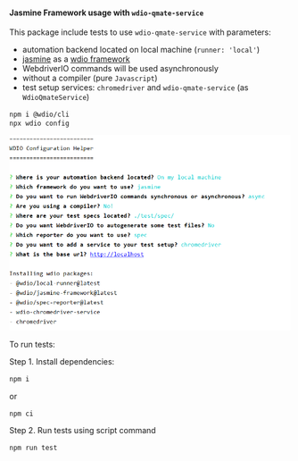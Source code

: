 #### Jasmine Framework usage with `wdio-qmate-service`

This package include tests to use `wdio-qmate-service` with parameters:
- automation backend located on local machine (`runner: 'local'`)
- [jasmine](https://jasmine.github.io/) as a [wdio framework](https://webdriver.io/docs/frameworks.html#using-jasmine)
- WebdriverIO commands will be used asynchronously
- without a compiler (pure `Javascript`)
- test setup services: `chromedriver` and `wdio-qmate-service` (as `WdioQmateService`)

```shell script
npm i @wdio/cli
npx wdio config
```
![WDIO configuration helper steps](wdioConfigurationHelper.PNG)


To run tests:

Step 1. Install dependencies:
```bash
npm i
```
or 
```bash
npm ci
```

Step 2. Run tests using script command
```bash
npm run test
```